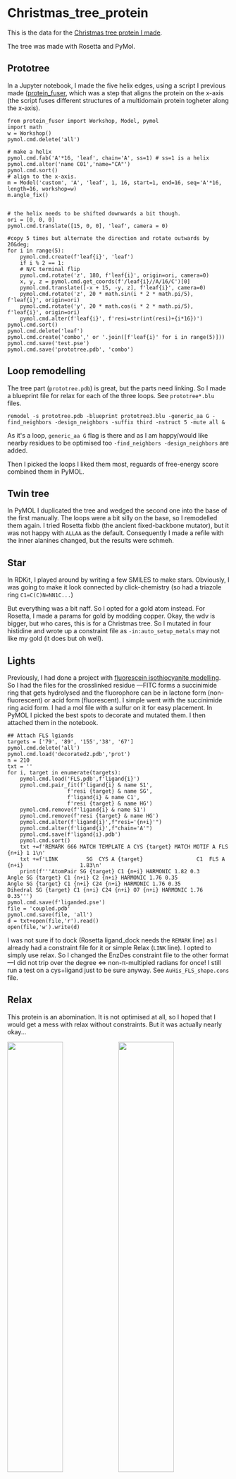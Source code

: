 # Christmas_tree_protein

This is the data for the [Christmas tree protein I made](https://michelanglo.sgc.ox.ac.uk/data/83a2e29a-1e5e-41be-9fc9-9073c43dc482).

The tree was made with Rosetta and PyMol.

## Prototree

In a Jupyter notebook, I made the five helix edges, using a script I previous made ([protein_fuser](https://github.com/matteoferla/protein_fuser), which was a step that aligns the protein on the x-axis (the script fuses different structures of a multidomain protein togheter along the x-axis).


	from protein_fuser import Workshop, Model, pymol
	import math
	w = Workshop()
	pymol.cmd.delete('all')
	
	# make a helix
	pymol.cmd.fab('A'*16, 'leaf', chain='A', ss=1) # ss=1 is a helix
	pymol.cmd.alter('name C01','name="CA"')
	pymol.cmd.sort()
	# align to the x-axis.
	m = Model('custom', 'A', 'leaf', 1, 16, start=1, end=16, seq='A'*16, length=16, workshop=w)
	m.angle_fix()


	# the helix needs to be shifted downwards a bit though.
	ori = [0, 0, 0]
	pymol.cmd.translate([15, 0, 0], 'leaf', camera = 0)

	#copy 5 times but alternate the direction and rotate outwards by 20&deg;
	for i in range(5):
	    pymol.cmd.create(f'leaf{i}', 'leaf')
	    if i % 2 == 1:
		# N/C terminal flip
		pymol.cmd.rotate('z', 180, f'leaf{i}', origin=ori, camera=0)
		x, y, z = pymol.cmd.get_coords(f'/leaf{i}//A/16/C')[0]
		pymol.cmd.translate([-x + 15, -y, z], f'leaf{i}', camera=0)
	    pymol.cmd.rotate('z', 20 * math.sin(i * 2 * math.pi/5), f'leaf{i}', origin=ori)
	    pymol.cmd.rotate('y', 20 * math.cos(i * 2 * math.pi/5), f'leaf{i}', origin=ori)
	    pymol.cmd.alter(f'leaf{i}', f'resi=str(int(resi)+{i*16})')
	pymol.cmd.sort()
	pymol.cmd.delete('leaf')
	pymol.cmd.create('combo',' or '.join([f'leaf{i}' for i in range(5)]))
	pymol.cmd.save('test.pse')
	pymol.cmd.save('prototree.pdb', 'combo')


## Loop remodelling

The tree part (`prototree.pdb`) is great, but the parts need linking. So I made a blueprint file for relax for each of the three loops. See `prototree*.blu` files.

	remodel -s prototree.pdb -blueprint prototree3.blu -generic_aa G -find_neighbors -design_neighbors -suffix third -nstruct 5 -mute all &

As it's a loop, `generic_aa G` flag is there and as I am happy/would like nearby residues to be optimised too `-find_neighbors -design_neighbors` are added.

Then I picked the loops I liked them most, reguards of free-energy score combined them in PyMOL.

## Twin tree

In PyMOL I duplicated the tree and wedged the second one into the base of the first manually.
The loops were a bit silly on the base, so I remodelled them again.
I tried Rosetta fixbb (the ancient fixed-backbone mutator), but it was not happy with `ALLAA` as the default. Consequently I made a refile with the inner alanines changed, but the results were schmeh.

## Star

In RDKit, I played around by writing a few SMILES to make stars. Obviously, I was going to make it look connected by click-chemistry (so had a triazole ring `C1=C(C)N=NN1C...`)

But everything was a bit naff. So I opted for a gold atom instead.
For Rosetta, I made a params for gold by modding copper. Okay, the wdv is bigger, but who cares, this is for a Christmas tree.
So I mutated in four histidine and wrote up a constraint file as `-in:auto_setup_metals` may not like my gold (it does but oh well).

## Lights

Previously, I had done a project with [fluorescein isothiocyanite modelling](https://github.com/matteoferla/rosetta-pymol/tree/master/Fluorescein). So I had the files for the crosslinked residue &mdash;FITC forms a succinimide ring that gets hydrolysed and the fluorophore can be in lactone form (non-fluorescent) or acid form (fluorescent). I simple went with the succinimide ring acid form. I had a mol file with a sulfur on it for easy placement. In PyMOL I picked the best spots to decorate and mutated them.
I then attached them in the notebook.

	## Attach FLS lgiands
	targets = ['79', '89', '155','38', '67']
	pymol.cmd.delete('all')
	pymol.cmd.load('decorated2.pdb','prot')
	n = 210
	txt = ''
	for i, target in enumerate(targets):
	    pymol.cmd.load('FLS.pdb',f'ligand{i}')
	    pymol.cmd.pair_fit(f'ligand{i} & name S1',
		               f'resi {target} & name SG',
		               f'ligand{i} & name C1',
		               f'resi {target} & name HG')
	    pymol.cmd.remove(f'ligand{i} & name S1')
	    pymol.cmd.remove(f'resi {target} & name HG')
	    pymol.cmd.alter(f'ligand{i}',f"resi='{n+i}'")
	    pymol.cmd.alter(f'ligand{i}',f"chain='A'")
	    pymol.cmd.save(f'ligand{i}.pdb')
	    pymol.cmd.sort()
	    txt +=f'REMARK 666 MATCH TEMPLATE A CYS {target} MATCH MOTIF A FLS {n+i} 1 1\n'
	    txt +=f'LINK         SG  CYS A {target}                 C1  FLS A {n+i}                  1.83\n'
	    print(f'''AtomPair SG {target} C1 {n+i} HARMONIC 1.82 0.3
	Angle SG {target} C1 {n+i} C2 {n+i} HARMONIC 1.76 0.35
	Angle SG {target} C1 {n+i} C24 {n+i} HARMONIC 1.76 0.35
	Dihedral SG {target} C1 {n+i} C24 {n+i} O7 {n+i} HARMONIC 1.76 0.35''')
	pymol.cmd.save(f'liganded.pse')
	file = 'coupled.pdb'
	pymol.cmd.save(file, 'all')
	d = txt+open(file,'r').read()
	open(file,'w').write(d)

I was not sure if to dock (Rosetta ligand_dock needs the `REMARK` line) as I already had a constraint file for it or simple Relax (`LINK` line). I opted to simply use relax.
So I changed the EnzDes constraint file to the other format &mdash;I did not trip over the degree <=> non-&pi;-multipled radians for once! I still run a test on a cys+ligand just to be sure anyway. See `AuHis_FLS_shape.cons` file.

## Relax

This protein is an abomination. It is not optimised at all, so I hoped that I would get a mess with relax without constraints. But it was actually nearly okay...

<img src='before_relax.png' style='width: 50%'><img src='after_relax.png' style='width: 50%'>

Anyway, I constrained the bottom five vertices and the M1 residue CA (yes, I did change the first AA to methionine)

	## Write constraint file to keep base toghether
	from scipy.spatial import distance
	pymol.cmd.delete('all')
	pymol.cmd.load('stemmed.pdb','prot')
	resi = (1, 18, 70, 121, 128, 160, 172, 208, 10)
	coords = {i: list(pymol.cmd.get_coords(f'name CA and resi {i} and chain {"A" if i!=10 else "B"}')[0]) for i in resi}
	for i in resi:
	    for j in resi:
		if j >= i:
		    next
		else:
		    print(f'AtomPair CA {i} CA {j} HARMONIC {distance.euclidean(coords[i], coords[j])} 1')


The relax was done with `-extra_res_fa AU.params`, `-extra_res_fa FLS.params`, `-constraints:cst_file AuHis_FLS_shape.cons`, `-constraints:cst_weight 50` and `-in:auto_setup_metals`.

## Blink!

In Michelanglo, I uploaded the PDB and using the API I changed the `proteinJSON` to use a loading function (`loadfun`) and edited that to be:

	function loadfun (protein) {
	    var stage=NGL.getStage('viewport');

	    //define colors
	    let offscheme = NGL.ColormakerRegistry.addScheme(function (params) {
		this.atomColor = function (atom) {
		    chainid=atom.chainid;
		    let chainmap={'A': '0x33ff33', 'B': '0xd2b48c'};
		    let nonCmap = {'N': '0x3333ff', 'O': '0xff4c4c', 'S': '0xe5c53f', 'H': '0xe5e5e5', 'AU': '0xffd700'};
		    let resmap={'A210': '0x808080', 'A211': '0x808080', 'A212': '0x808080', 'A213': '0x808080', 'A214': '0x808080'};
		    if (! isNaN(parseFloat(chainid))) {chainid=atom.chainname} // hack for chainid/chainIndex/chainname issue if the structure is loaded from string.
		    if (atom.element in nonCmap) {return +nonCmap[atom.element]}
		    else if (chainid+atom.resno in resmap) {return +resmap[chainid+atom.resno]}
		    else if (chainid in chainmap) {return +chainmap[chainid]}
		    else {return 0x7b7d7d} //black as the darkest error!
		};
	    });
	    let onscheme = NGL.ColormakerRegistry.addScheme(function (params) {
		this.atomColor = function (atom) {
		let chainmap={'A': '0x33ff33', 'B': '0xd2b48c'};
		    let nonCmap = {'N': '0x3333ff', 'O': '0xff4c4c', 'S': '0xe5c53f', 'H': '0xe5e5e5', 'AU': '0xffd700'};    
		   let resmap={'A210': '0xdcdcdc', 'A211': '0xdcdcdc', 'A212': '0xdcdcdc', 'A213': '0xdcdcdc', 'A214': '0xdcdcdc'};
		    chainid=atom.chainid;
		     if (! isNaN(parseFloat(chainid))) {chainid=atom.chainname} // hack for chainid/chainIndex/chainname issue if the structure is loaded from string.
		    if (atom.element in nonCmap) {return +nonCmap[atom.element]}
		    else if (chainid+atom.resno in resmap) {return +resmap[chainid+atom.resno]}
		    else if (chainid in chainmap) {return +chainmap[chainid]}
		    else {return 0x7b7d7d} //black as the darkest error!
		};
	    });

	    //representations
		protein.removeAllRepresentations();
		let cartoon = new NGL.Selection( "*" );
		protein.addRepresentation( "cartoon", {color: offscheme,  sele: cartoon.string, smoothSheet: true, opacity: 1.0} );

		let sticks = new NGL.Selection( "sidechainAttached" );
		let sticks2 = new NGL.Selection( "FLS" );
		
		protein.addRepresentation( "spacefill", {color: onscheme,  sele: 'AU', opacity: 1.0} );
		protein.addRepresentation( "hyperball", {color: onscheme,  sele: sticks.string, opacity: 1.0} );
		protein.addRepresentation( "hyperball", {color: offscheme,  sele: sticks2.string, opacity: 1.0} );
		protein.addRepresentation( "hyperball", {color: onscheme,  sele: sticks2.string, opacity: 1.0} );
		protein.reprList[4].toggleVisibility();
	    setInterval(() => {
	    let protein = NGL.getStage().compList[0];
	    protein.reprList[4].toggleVisibility();
	    protein.reprList[3].toggleVisibility();
	    }, 1000);
		
		        
	    //orient
	    stage.viewerControls.orient((new NGL.Matrix4).fromArray([11.3,-176.3,-29.7,0,178.2,13.4,-12.2,0,14.2,-28.8,176.2,0,-37.5,3,3.1,1]));
	    stage.setParameters({ cameraFov: 20.0, fogNear: 45.0}); //clipFar: 32.01997375488281, clipNear: -32.016510009765625
	    NGL.getStage().animationControls.spin()
	}


